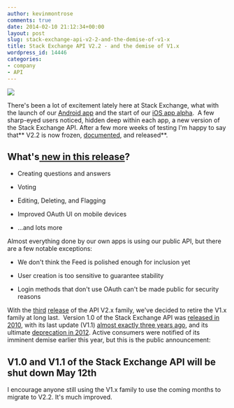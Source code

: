 ```yaml
---
author: kevinmontrose
comments: true
date: 2014-02-10 21:12:34+00:00
layout: post
slug: stack-exchange-api-v2-2-and-the-demise-of-v1-x
title: Stack Exchange API V2.2 - and the demise of V1.x
wordpress_id: 14446
categories:
- company
- API
---
```


[![](https://cdn.sstatic.net/apiv2/img/se-gear.png)](https://api.stackexchange.com/)

There's been a lot of excitement lately here at Stack Exchange, what with the launch of our [Android app](http://blog.stackexchange.com/2014/01/stack-exchange-for-android-is-here/) and the start of our [iOS app alpha](http://meta.stackoverflow.com/questions/220264/help-us-test-the-alpha-version-of-our-ios-app).  A few sharp-eyed users noticed, hidden deep within each app, a new version of the Stack Exchange API. After a few more weeks of testing I'm happy to say that** V2.2 is now frozen, [documented](http://api.stackexchange.com/docs/), and released**.


## What's[ new in this release](http://api.stackexchange.com/docs/change-log)?





	
  * Creating questions and answers

	
  * Voting

	
  * Editing, Deleting, and Flagging

	
  * Improved OAuth UI on mobile devices

	
  * …and lots more


Almost everything done by our own apps is using our public API, but there are a few notable exceptions:

	
  * We don't think the Feed is polished enough for inclusion yet

	
  * User creation is too sensitive to guarantee stability

	
  * Login methods that don't use OAuth can't be made public for security reasons


With the [third](http://blog.stackexchange.com/2012/02/stack-exchange-api-v2-0-no-longer-beta/) [release](http://blog.stackexchange.com/2012/09/stack-exchange-api-v2-1/) of the API V2.x family, we've decided to retire the V1.x family at long last.  Version 1.0 of the Stack Exchange API was [released in 2010](http://blog.stackexchange.com/2010/07/stack-exchange-api-1-0-imminent/), with its last update (V1.1) [almost exactly three years ago](http://blog.stackexchange.com/2011/02/stack-exchange-api-1-1-and-improved-app-gallery/), and its ultimate [deprecation in 2012](http://stackapps.com/questions/3439/deprecating-api-v1-x). Active consumers were notified of its imminent demise earlier this year, but this is the public announcement:


## V1.0 and V1.1 of the Stack Exchange API will be shut down May 12th


I encourage anyone still using the V1.x family to use the coming months to migrate to V2.2. It's much improved.
